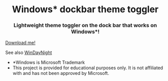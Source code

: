 <div align="center">
    <h1>Windows* dockbar theme toggler</h1>
    <h3>Lightweight theme toggler on the dock bar that works on Windows*!</h3>
</div>

[Download me!](https://github.com/wennerryle/win_dockbar_theme_toggler/releases/tag/0.0.1)

See also [WinDayNight](https://github.com/WalterPlinge/windaynight)

* *Windows is Microsoft Trademark
* This project is provided for educational purposes only. It is not affiliated with and has not been approved by Microsoft.
